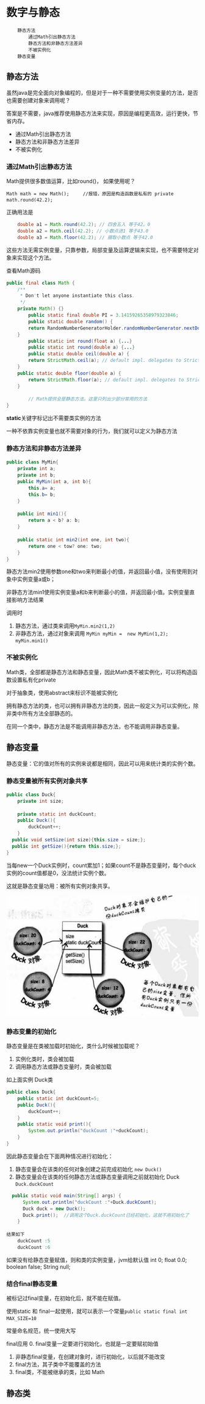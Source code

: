 # 数字与静态

		静态方法
			通过Math引出静态方法
			静态方法和非静态方法差异
			不被实例化
		静态变量


## 静态方法

虽然java是完全面向对象编程的，但是对于一种不需要使用实例变量的方法，是否也需要创建对象来调用呢？

答案是不需要，java推荐使用静态方法来实现，原因是编程更高效，运行更快，节省内存。

* 通过Math引出静态方法
* 静态方法和非静态方法差异
* 不被实例化

### 通过Math引出静态方法

Math提供很多数值运算，比如round()， 如果使用呢？
```
Math math = new Math(); 	//报错，原因是构造函数是私有的 private
math.round(42.2);
```

正确用法是
```java
	double a1 = Math.round(42.2); // 四舍五入 等于42。0
	double a2 = Math.ceil(42.2); // 小数点进1 等于43.0
	double a3 = Math.floor(42.2); // 摄取小数点 等于42.0
```

这些方法无需实例变量，只靠参数，局部变量及运算逻辑来实现，也不需要特定对象来实现这个方法。

查看Math源码
```java
public final class Math {
    /**
     * Don't let anyone instantiate this class.
     */
    private Math() {}
		public static final double PI = 3.14159265358979323846;
		public static double random() {
        return RandomNumberGeneratorHolder.randomNumberGenerator.nextDouble();
    }
		public static int round(float a) {...}
		public static int round(double a) {...}
		public static double ceil(double a) {
        return StrictMath.ceil(a); // default impl. delegates to StrictMath
    }
    public static double floor(double a) {
        return StrictMath.floor(a); // default impl. delegates to StrictMath
    }

		// Math提供全是静态方法，这里只列出少部分常用的方法
}
```
**static**关键字标记出不需要类实例的方法

一种不依靠实例变量也就不需要对象的行为，我们就可以定义为静态方法

### 静态方法和非静态方法差异

```java
public class MyMin{
	private int a;
	private int b;
	public MyMin(int a, int b){
		this.a= a;
		this.b= b;
	}

	public int min1(){
		return a < b? a: b;
	}

	public static int min2(int one, int two){
		return one < tow? one: two;
	}
}
```
静态方法min2使用参数one和two来判断最小的值，并返回最小值，没有使用到对象中实例变量a或b；

非静态方法min1使用实例变量a和b来判断最小的值，并返回最小值。实例变量直接影响方法结果

调用时
1. 静态方法，通过类来调用`MyMin.min2(1,2)`
2. 非静态方法，通过对象来调用 `MyMin myMin =  new MyMin(1,2); myMin.min1()`


### 不被实例化

Math类，全部都是静态方法和静态变量，因此Math类不被实例化，可以将构造函数设置私有化private

对于抽象类，使用abstract来标识不能被实例化

拥有静态方法的类，也可以拥有非静态方法的类，因此一般定义为可以实例化，除非类中所有方法全部静态的。

在同一个类中，静态方法是不能调用非静态方法，也不能调用非静态变量。

## 静态变量

静态变量：它的值对所有的实例来说都是相同，因此可以用来统计类的实例个数。

### 静态变量被所有实例对象共享

```java
public class Duck{
	private int size;

	private static int duckCount;
	public Duck(){
		duckCount++;
	}
  public void setSize(int size){this.size = size;};
  public int getSize(){return this.size;};
}
```
当每new一个Duck实例时，count累加1；如果count不是静态变量时，每个duck实例的count值都是0，没法统计实例个数。

这就是静态变量功用：被所有实例对象共享。

![staticvar1](staticvar1.png)

### 静态变量的初始化

静态变量是在类被加载时初始化，类什么时候被加载呢？

1. 实例化类时，类会被加载
2. 调用静态方法或静态变量时，类会被加载

如上面实例 Duck类
```java
public class Duck{
    public static int duckCount=5;
    public Duck(){
        duckCount++;
    }
    public static void print(){
        System.out.println("duckCount :"+duckCount);
    }
}
```

因此静态变量会在下面两种情况进行初始化：
1. 静态变量会在该类的任何对象创建之前完成初始化 `new Duck()`
2. 静态变量会在该类的任何静态方法或静态变量调用之前就初始化 Duck `Duck.duckCount`

```java
  public static void main(String[] args) {
      System.out.println("duckCount :"+Duck.duckCount);
      Duck duck = new Duck();
      Duck.print();  //调用这个Duck.duckCount已经初始化，这就不用初始化了
	}

结果如下
	duckCount :5
	duckCount :6
```

如果没有给静态变量赋值，则和类的实例变量，jvm给默认值 int 0; float 0.0; boolean false; String null;

### 结合final静态变量

被标记过final变量，在初始化后，就不能在赋值。

使用static 和 final一起使用，就可以表示一个常量`public static final int MAX_SIZE=10`

常量命名规范，统一使用大写



final应用
0. final变量一定要进行初始化，也就是一定要赋初始值
1. 非静态final变量，在创建对象时，进行初始化，以后就不能改变
2. final方法，其子类中不能覆盖的方法
3. final类，不能被继承的类，比如 Math


## 静态类

